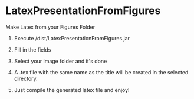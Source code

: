 # LatexPresentationFromFigures
Make Latex from your Figures Folder


1) Execute /dist/LatexPresentationFromFigures.jar

2) Fill in the fields

3) Select your image folder and it's done

4) A .tex file with the same name as the title will be created in the selected directory.

5) Just compile the generated latex file and enjoy!
